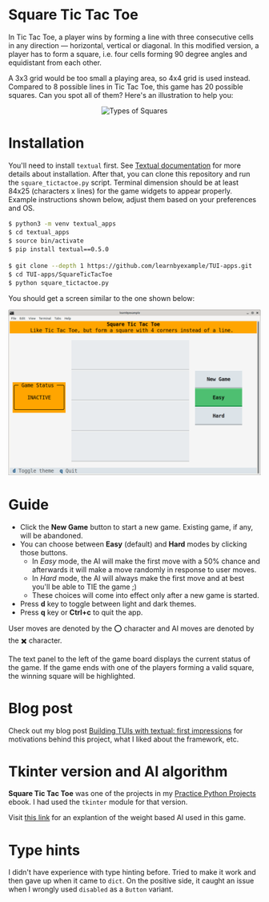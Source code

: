 # Square Tic Tac Toe

In Tic Tac Toe, a player wins by forming a line with three consecutive cells in any direction — horizontal, vertical or diagonal. In this modified version, a player has to form a square, i.e. four cells forming 90 degree angles and equidistant from each other.

A 3x3 grid would be too small a playing area, so 4x4 grid is used instead. Compared to 8 possible lines in Tic Tac Toe, this game has 20 possible squares. Can you spot all of them? Here's an illustration to help you:

<p align="center"><img src="https://learnbyexample.github.io/practice_python_projects/images/square_tic_tac_toe/types_of_squares.png" alt="Types of Squares" /></p>

# Installation

You'll need to install `textual` first. See [Textual documentation](https://textual.textualize.io/getting_started/) for more details about installation. After that, you can clone this repository and run the `square_tictactoe.py` script. Terminal dimension should be at least 84x25 (characters x lines) for the game widgets to appear properly. Example instructions shown below, adjust them based on your preferences and OS.

```bash
$ python3 -m venv textual_apps
$ cd textual_apps
$ source bin/activate
$ pip install textual==0.5.0

$ git clone --depth 1 https://github.com/learnbyexample/TUI-apps.git
$ cd TUI-apps/SquareTicTacToe
$ python square_tictactoe.py
```

You should get a screen similar to the one shown below:

<p align="center"><img src="./square_tictactoe.png" alt="Square Tic Tac Toe initial screen" /></p>

# Guide

* Click the **New Game** button to start a new game. Existing game, if any, will be abandoned.
* You can choose between **Easy** (default) and **Hard** modes by clicking those buttons.
    * In *Easy* mode, the AI will make the first move with a 50% chance and afterwards it will make a move randomly in response to user moves.
    * In *Hard* mode, the AI will always make the first move and at best you'll be able to TIE the game ;)
    * These choices will come into effect only after a new game is started.
* Press **d** key to toggle between light and dark themes.
* Press **q** key or **Ctrl+c** to quit the app.

User moves are denoted by the ⭕️ character and AI moves are denoted by the ✖️  character.

The text panel to the left of the game board displays the current status of the game. If the game ends with one of the players forming a valid square, the winning square will be highlighted.

# Blog post

Check out my blog post [Building TUIs with textual: first impressions](https://learnbyexample.github.io/textual-first-impressions/) for motivations behind this project, what I liked about the framework, etc.

# Tkinter version and AI algorithm

**Square Tic Tac Toe** was one of the projects in my [Practice Python Projects](https://github.com/learnbyexample/practice_python_projects) ebook. I had used the `tkinter` module for that version.

Visit [this link](https://learnbyexample.github.io/practice_python_projects/square_tic_tac_toe/square_tic_tac_toe_ai.html#weight-based-algorithm) for an explantion of the weight based AI used in this game.

# Type hints

I didn't have experience with type hinting before. Tried to make it work and then gave up when it came to `dict`. On the positive side, it caught an issue when I wrongly used `disabled` as a `Button` variant.

